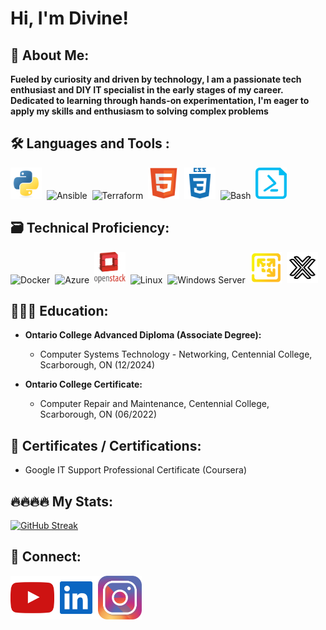 
<h1>Hi, I'm Divine!</h1>

<h2>📂 About Me: </h2>

<b> Fueled by curiosity and driven by technology, I am a passionate tech enthusiast and DIY IT specialist in the early stages of my career. Dedicated to learning through hands-on experimentation, I'm eager to apply my skills and enthusiasm to solving complex problems </b>

<h2> 🛠️  Languages and Tools : </h2>
<div>
  <img src="https://github.com/devicons/devicon/blob/master/icons/python/python-original.svg" title="Python" alt="Python" width="50" height="50"/>&nbsp;
  <img src="https://cdn.jsdelivr.net/gh/devicons/devicon/icons/ansible/ansible-original-wordmark.svg" title="Ansible" alt="Ansible" width="50" height="50"/>&nbsp;
  <img src="https://cdn.jsdelivr.net/gh/devicons/devicon/icons/terraform/terraform-original-wordmark.svg" title="Terraform" alt="Terraform" width="50" height="50"/>&nbsp;
  <img src="https://github.com/devicons/devicon/blob/master/icons/html5/html5-original.svg" title="HTML5" alt="HTML" width="50" height="50"/>&nbsp;
  <img src="https://github.com/devicons/devicon/blob/master/icons/css3/css3-plain-wordmark.svg" title="CSS3" alt="CSS" width="50" height="50"/>&nbsp;
  <img src="https://cdn.jsdelivr.net/gh/devicons/devicon/icons/bash/bash-plain.svg" title="Bash" alt="Bash" width="50" height="50"/>&nbsp;
  <img src="https://github.com/LordED3/icons-for-projects/blob/main/SVG/powershell-file.svg" title="PowerShell" alt="PowerShell" width="50" height="50"/>&nbsp;
</div>
 <h2> 🗃️ Technical Proficiency:</h2>
 <div>
  <img src="https://cdn.jsdelivr.net/gh/devicons/devicon/icons/docker/docker-original-wordmark.svg" title="Docker" alt="Docker" width="50" height="50"/>&nbsp;
  <img src="https://cdn.jsdelivr.net/gh/devicons/devicon/icons/azure/azure-original.svg" title="Azure" alt="Azure" width="50" height="50"/>&nbsp;
  <img src="https://github.com/LordED3/icons-for-projects/blob/main/SVG/openstack.svg" title="OpenStack" alt="OpenStack" width="50" height="50"/>&nbsp;
  <img src="https://cdn.jsdelivr.net/gh/devicons/devicon/icons/linux/linux-original.svg" title="Linux" alt="Linux" width="50" height="50"/>&nbsp;
  <img src="https://cdn.jsdelivr.net/gh/devicons/devicon/icons/windows8/windows8-original.svg" title="Windows Server" alt="Windows Server" width="50" height="50"/>&nbsp;
  <img src="https://github.com/LordED3/icons-for-projects/blob/main/SVG/vmware.svg" title="VMware esxi" alt="VMware esxi" width="50" height="50"/>&nbsp;
  <img src="https://github.com/LordED3/icons-for-projects/blob/main/SVG/proxmox.svg" title="Proxmox" alt="Proxmox" width="50" height="50"/>&nbsp;
 </div>


## 👨🏽‍🎓 Education:

- **Ontario College Advanced Diploma (Associate Degree):**
  - Computer Systems Technology - Networking, Centennial College, Scarborough, ON (12/2024)

- **Ontario College Certificate:**
  - Computer Repair and Maintenance, Centennial College, Scarborough, ON (06/2022)


## 🧾 Certificates / Certifications:

- Google IT Support Professional Certificate (Coursera)



<!-- ## 👷🏻⚡ Projects: -->


## 🔥🔥🔥🔥 My Stats:

[![GitHub Streak](https://streak-stats.demolab.com?user=LordED3&theme=tokyonight&hide_border=true&mode=weekly)](https://git.io/streak-stats)





## 📡 Connect:

[<img align="left" alt="YouTube" width="70px" src="https://github.com/LordED3/icons-for-projects/blob/main/SVG/youtube-color-svgrepo-com.svg" />][youtube]
[<img align="left" alt="LinkedIn" width="70px" src="https://github.com/LordED3/icons-for-projects/blob/main/SVG/linkedin-svgrepo-com.svg" />][linkedin]
[<img align="left" alt="Instagram" width="70px" src="https://github.com/LordED3/icons-for-projects/blob/main/SVG/instagram-svgrepo-com.svg" />][instagram]


[youtube]: https://www.youtube.com/channel/UC5kdtxmOyF4SSxdSTkzhv_w
[instagram]: https://www.instagram.com/divine.c.ekpe/
[linkedin]: https://www.linkedin.com/in/divine-ekpe/

<!--
**** is a ✨ _special_ ✨ repository because its `README.md` (this file) appears on your GitHub profile.

Here are some ideas to get you started:

- 🔭 I’m currently working on ...
- 🌱 I’m currently learning ...
- 👯 I’m looking to collaborate on ...
- 🤔 I’m looking for help with ...
- 💬 Ask me about ...
- 📫 How to reach me: ...
- 😄 Pronouns: ...
- ⚡ Fun fact: ...
-->
<!-- - <b>Data Structures and Algorithms Practice (AlgoExpert)</b>
  - [Praciting DS & Algos in Python](https://github.com/joshmadakor1/Algorithms-Practice)
- <b>Full Stack Web App (React, NodeJS, Azure, and Machine Learning Components)</b>
  - [Image Analysis Middleware](https://github.com/joshmadakor1/4chan-Image-Analysis-Middleware-C964) <b><i>(Potentially NSFW)</b></i>
- <b>PowerShell</b>
  - [Windows EventLog: Failed RDP Logins Source IP to full GeoData Conversion](https://github.com/joshmadakor1/Sentinel-Lab)
  - [JWipe (Disk Wiping Utility)](https://github.com/joshmadakor1/Jwipe.PowerShell)
  - [Active Directory Bulk User Creation](https://github.com/joshmadakor1/AD_PS)
  - [FIM (File Integrity Monitor)](https://github.com/joshmadakor1/PowerShell-Integrity-FIM)
- <b>C# (.NET Desktop Applications)</b>
  - [Ransomware Proof of Concept (Encrypter)](https://github.com/joshmadakor1/EncrypterPOC)
  - [Ransomware Proof of Concept (Decrypter)](https://github.com/joshmadakor1/DecrypterPOC)
  - [Keylogger with Email Capability](https://github.com/joshmadakor1/Key-Logger-With-Email)
- <b>Python</b>
  - [Package Delivery Application (Datastructures and Algorithms Demo)](https://github.com/joshmadakor1/Package-Delivery-Pathfinding-Algorithm)
    -->
